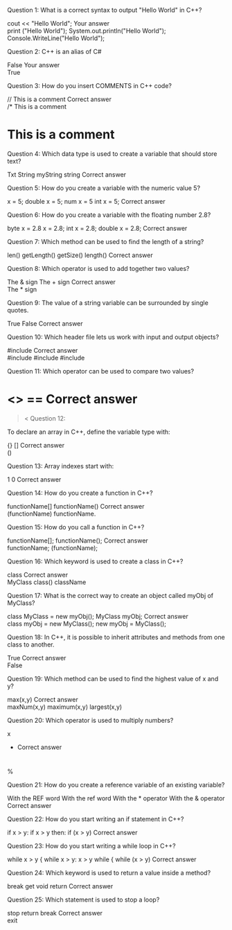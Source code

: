 Question 1:
What is a correct syntax to output "Hello World" in C++?

cout << "Hello World";    Your answer  
print ("Hello World");
System.out.println("Hello World");
Console.WriteLine("Hello World");

Question 2:
C++ is an alias of C#

False    Your answer  
True

Question 3:
How do you insert COMMENTS in C++ code?

// This is a comment    Correct answer  
/* This is a comment
# This is a comment

Question 4:
Which data type is used to create a variable that should store text?

Txt
String
myString
string    Correct answer  

Question 5:
How do you create a variable with the numeric value 5?

x = 5;
double x = 5;
num x = 5
int x = 5;    Correct answer  

Question 6:
How do you create a variable with the floating number 2.8?

byte x = 2.8
x = 2.8;
int x = 2.8;
double x = 2.8;    Correct answer  

Question 7:
Which method can be used to find the length of a string?

len()
getLength()
getSize()
length()    Correct answer  

Question 8:
Which operator is used to add together two values?

The & sign
The + sign    Correct answer  
The * sign

Question 9:
The value of a string variable can be surrounded by single quotes.

True
False    Correct answer  

Question 10:
Which header file lets us work with input and output objects?

#include <iostream>    Correct answer  
#include <iosstring>
#include <stream>
#include <inputstr>
  
Question 11:
Which operator can be used to compare two values?

<>
==    Correct answer  
=
><
Question 12:
          
To declare an array in C++, define the variable type with:

{}
[]    Correct answer  
()
          
Question 13:
Array indexes start with:

1
0    Correct answer  
          
Question 14:
How do you create a function in C++?

functionName[]
functionName()    Correct answer  
(functionName)
functionName.
          
Question 15:
How do you call a function in C++?

functionName[];
functionName();    Correct answer  
functionName;
(functionName);
          
Question 16:
Which keyword is used to create a class in C++?

class    Correct answer  
MyClass
class()
className
          
Question 17:
What is the correct way to create an object called myObj of MyClass?

class MyClass = new myObj();
MyClass myObj;    Correct answer  
class myObj = new MyClass();
new myObj = MyClass();
          
Question 18:
In C++, it is possible to inherit attributes and methods from one class to another.

True    Correct answer  
False
          
Question 19:
Which method can be used to find the highest value of x and y?

max(x,y)    Correct answer  
maxNum(x,y)
maximum(x,y)
largest(x,y)
          
Question 20:
Which operator is used to multiply numbers?

x
*    Correct answer  
#
%
          
Question 21:
How do you create a reference variable of an existing variable?

With the REF word
With the ref word
With the * operator
With the & operator    Correct answer 
          
Question 22:
How do you start writing an if statement in C++?

if x > y:
if x > y then:
if (x > y)    Correct answer  
  
Question 23:
How do you start writing a while loop in C++?

while x > y {
while x > y:
x > y while {
while (x > y)    Correct answer  
  
Question 24:
Which keyword is used to return a value inside a method?

break
get
void
return    Correct answer  
  
Question 25:
Which statement is used to stop a loop?

stop
return
break    Correct answer  
exit
